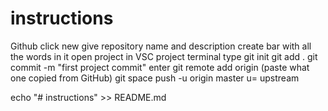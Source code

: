 # instructions
Github click new give repository name and description
create
bar with all the words in it
open project in VSC
project terminal 
type git init 
git add .
git commit -m "first project commit" enter
git remote add origin (paste what one copied from GitHub)
git space push -u origin master u= upstream

echo "# instructions" >> README.md
